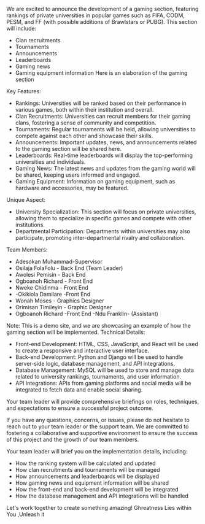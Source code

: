 We are excited to announce the development of a gaming section, featuring rankings of private universities in popular games such as FIFA, CODM, PESM, and FF (with possible additions of Brawlstars or PUBG). This section will include:

- Clan recruitments
- Tournaments
- Announcements
- Leaderboards
- Gaming news
- Gaming equipment information
Here is an elaboration of the gaming section

Key Features:

- Rankings: Universities will be ranked based on their performance in various games, both within their institution and overall.
- Clan Recruitments: Universities can recruit members for their gaming clans, fostering a sense of community and competition.
- Tournaments: Regular tournaments will be held, allowing universities to compete against each other and showcase their skills.
- Announcements: Important updates, news, and announcements related to the gaming section will be shared here.
- Leaderboards: Real-time leaderboards will display the top-performing universities and individuals.
- Gaming News: The latest news and updates from the gaming world will be shared, keeping users informed and engaged.
- Gaming Equipment: Information on gaming equipment, such as hardware and accessories, may be featured.

Unique Aspect:

- University Specialization: This section will focus on private universities, allowing them to specialize in specific games and compete with other institutions.
- Departmental Participation: Departments within universities may also participate, promoting inter-departmental rivalry and collaboration.

Team Members:

- Adesokan Muhammad-Supervisor
- Osilaja FolaFolu - Back End (Team Leader)
- Awolesi Pemisin - Back End
- Ogboanoh Richard - Front End
- Nweke Chidinma - Front End
- -Okikiola Damilare -Front End 
- Wonah Moses - Graphics Designer
- Orimisan Timileyin - Graphic Designer
- Ogboanoh Richard -Front End
-Ndu Franklin- (Assistant)


Note: This is a demo site, and we are showcasing an example of how the gaming section will be implemented.
Technical Details:

- Front-end Development: HTML, CSS, JavaScript, and React will be used to create a responsive and interactive user interface.
- Back-end Development: Python and Django will be used to handle server-side logic, database management, and API integrations.
- Database Management: MySQL will be used to store and manage data related to university rankings, tournaments, and user information.
- API Integrations: APIs from gaming platforms and social media will be integrated to fetch data and enable social sharing.


Your team leader will provide comprehensive briefings on roles, techniques, and expectations to ensure a successful project outcome.

If you have any questions, concerns, or issues, please do not hesitate to reach out to your team leader or the support team. We are committed to fostering a collaborative and supportive environment to ensure the success of this project and the growth of our team members.

Your team leader will brief you on the implementation details, including:

- How the ranking system will be calculated and updated
- How clan recruitments and tournaments will be managed
- How announcements and leaderboards will be displayed
- How gaming news and equipment information will be shared
- How the front-end and back-end development will be integrated
- How the database management and API integrations will be handled


Let's work together to create something amazing! Ghreatness Lies within You ,Unleash it
